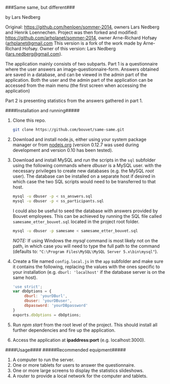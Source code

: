 ###Same same, but different###

by Lars Nedberg

Original: https://github.com/henloen/sommer-2014, owners Lars Nedberg and Henrik Loennechen.
Project was then forked and modified: https://github.com/arhplanet/sommer-2014, owner Arne-Richard Hofsøy (arhplanet@gmail.com
This version is a fork of the work made by Arne-Richard Hofsøy. Owner of this version: Lars Nedberg (lars.nedberg@gmail.com).


The application mainly consists of two subparts.
Part 1 is a questionnaire where the user answers an image-questionnaire-form.
Answers obtained are saved in a database, and can be viewed in the admin part of the application.
Both the user and the admin part of the application can be accessed from the main menu (the first screen when accessing the application)

Part 2 is presenting statistics from the answers gathered in part 1.

####Installation and running#####
1. Clone this repo.
     ```bash
     git clone https://github.com/bouvet/same-same.git
     ```

2. Download and install node.js, either using your system package manager or from [nodejs.org](https://nodejs.org)
(version 0.12.7 was used during development and version 0.10 has been tested).

3. Download and install MySQL and run the scripts in the `sql` subfolder using the following commands
where *dbuser* is a MySQL user.
with the necessary privileges to create new databases (e.g. the MySQL *root* user). The database can be installed on
a separate host if desired in which case the two SQL scripts would need to be transferred to that host.
     ```bash
     mysql -u dbuser -p < ss_answers.sql
     mysql -u dbuser -p < ss_participants.sql
     ```
     I could also be useful to seed the database with answers provided by Bouvet employees. This can be achieved by
     running the SQL file called `samesame_etter_bouvet.sql` located in the project root folder.
     ```bash
     mysql -u dbuser -p samesame < samesame_etter_bouvet.sql
     ```
     *NOTE:* If using Windows the *mysql* command is most likely not on the path, in which case you will need to type the
     full path to the command (defaults to: `"C:\Program Files\MySQL\MySQL Server 5.x\bin\mysql"`).

4. Create a file named `config.local.js` in the `app` subfolder and make sure it contains the following, replacing
the values with the ones specific to your installation (e.g. `dburl: 'localhost'` if the database server is on the same host).
     ```javascript
     'use strict';
     var dbOptions = {
          dburl: 'yourDBurl',
          dbuser: 'yourDBuser',
          dbpassword: 'yourDBpassword'
     }
     exports.dbOptions = dbOptions;
     ```

5. Run *npm start* from the root level of the project. This should install all further dependencies and fire up the application.

6. Access the application at **ipaddress:port** (e.g. localhost:3000).

####Usage####
#####Recommended equipment#####
1. A computer to run the server.
2. One or more tablets for users to answer the questionnaire.
3. One or more large screens to display the statistics slideshows.
4. A router to provide a local network for the computer and tablets.
